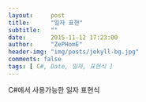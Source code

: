 ```yaml
---
layout:     post
title:      "일자 표현"
subtitle:   ""
date:       2015-11-12 17:23:00
author:     "ZePHomE"
header-img: "img/posts/jekyll-bg.jpg"
comments: false
tags: [ C#, Date, 일자, 표현식 ]
---
```


C#에서 사용가능한 일자 표현식

